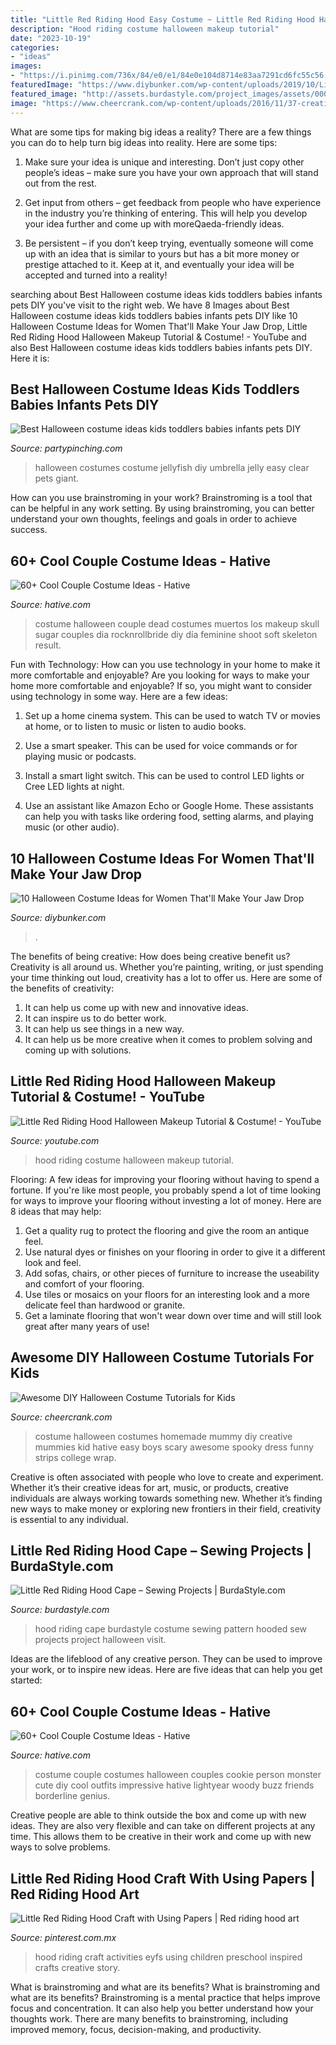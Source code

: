 ```yaml
---
title: "Little Red Riding Hood Easy Costume ~ Little Red Riding Hood Halloween Makeup Tutorial &amp; Costume!"
description: "Hood riding costume halloween makeup tutorial"
date: "2023-10-19"
categories:
- "ideas"
images:
- "https://i.pinimg.com/736x/84/e0/e1/84e0e104d8714e83aa7291cd6fc55c56.jpg"
featuredImage: "https://www.diybunker.com/wp-content/uploads/2019/10/Little-Red-Riding-Hood-Halloween-Costume-for-Women-678x1024.jpg"
featured_image: "http://assets.burdastyle.com/project_images/assets/000/229/880/103_0506_original.jpg?1318647605"
image: "https://www.cheercrank.com/wp-content/uploads/2016/11/37-creative-homemade-halloween-costume.jpg"
---
```



What are some tips for making big ideas a reality?
There are a few things you can do to help turn big ideas into reality. Here are some tips:
1. Make sure your idea is unique and interesting. Don’t just copy other people’s ideas – make sure you have your own approach that will stand out from the rest.

2. Get input from others – get feedback from people who have experience in the industry you’re thinking of entering. This will help you develop your idea further and come up with moreQaeda-friendly ideas.

3. Be persistent – if you don’t keep trying, eventually someone will come up with an idea that is similar to yours but has a bit more money or prestige attached to it. Keep at it, and eventually your idea will be accepted and turned into a reality!

	

		
searching about Best Halloween costume ideas kids toddlers babies infants pets DIY you've visit to the right web. We have 8 Images about Best Halloween costume ideas kids toddlers babies infants pets DIY like 10 Halloween Costume Ideas for Women That&#039;ll Make Your Jaw Drop, Little Red Riding Hood Halloween Makeup Tutorial &amp; Costume! - YouTube and also Best Halloween costume ideas kids toddlers babies infants pets DIY. Here it is:
		
    
## Best Halloween Costume Ideas Kids Toddlers Babies Infants Pets DIY

<img loading=lazy src="https://partypinching.com/wp-content/uploads/2016/11/jelly.jpg" onerror="this.onerror=null;this.src='https://tse3.mm.bing.net/th?id=OIP.EsAFcQZkdIAZ9qp_zwmBFgHaJ4&amp;pid=15.1';" alt="Best Halloween costume ideas kids toddlers babies infants pets DIY">

_Source: partypinching.com_

>halloween costumes costume jellyfish diy umbrella jelly easy clear pets giant. 

	

How can you use brainstroming in your work?
Brainstroming is a tool that can be helpful in any work setting. By using brainstroming, you can better understand your own thoughts, feelings and goals in order to achieve success.

    
## 60+ Cool Couple Costume Ideas - Hative

<img loading=lazy src="https://hative.com/wp-content/uploads/2016/10/couple-costumes/48-couple-costume-ideas-5.jpg" onerror="this.onerror=null;this.src='https://tse1.mm.bing.net/th?id=OIP.7TocA4A19h2-fgty5CVUOQHaLH&amp;pid=15.1';" alt="60+ Cool Couple Costume Ideas - Hative">

_Source: hative.com_

>costume halloween couple dead costumes muertos los makeup skull sugar couples dia rocknrollbride diy día feminine shoot soft skeleton result. 

	

Fun with Technology: How can you use technology in your home to make it more comfortable and enjoyable?
Are you looking for ways to make your home more comfortable and enjoyable? If so, you might want to consider using technology in some way. Here are a few ideas:
1. Set up a home cinema system. This can be used to watch TV or movies at home, or to listen to music or listen to audio books.

2. Use a smart speaker. This can be used for voice commands or for playing music or podcasts.

3. Install a smart light switch. This can be used to control LED lights or Cree LED lights at night.

4. Use an assistant like Amazon Echo or Google Home. These assistants can help you with tasks like ordering food, setting alarms, and playing music (or other audio).

    
## 10 Halloween Costume Ideas For Women That&#039;ll Make Your Jaw Drop

<img loading=lazy src="https://www.diybunker.com/wp-content/uploads/2019/10/Little-Red-Riding-Hood-Halloween-Costume-for-Women-678x1024.jpg" onerror="this.onerror=null;this.src='https://tse2.mm.bing.net/th?id=OIP.4m1BZ-fzMVMpMwHv9kiDdgHaLL&amp;pid=15.1';" alt="10 Halloween Costume Ideas for Women That&#039;ll Make Your Jaw Drop">

_Source: diybunker.com_

>. 

	

The benefits of being creative: How does being creative benefit us?
Creativity is all around us. Whether you’re painting, writing, or just spending your time thinking out loud, creativity has a lot to offer us. Here are some of the benefits of creativity: 
1. It can help us come up with new and innovative ideas.
2. It can inspire us to do better work.
3. It can help us see things in a new way.
4. It can help us be more creative when it comes to problem solving and coming up with solutions.

    
## Little Red Riding Hood Halloween Makeup Tutorial &amp; Costume! - YouTube

<img loading=lazy src="https://i.ytimg.com/vi/U7iOLUXL3Mc/maxresdefault.jpg" onerror="this.onerror=null;this.src='https://tse4.mm.bing.net/th?id=OIP.y2VZjf_e6Ik_DEkMmsHagAHaEK&amp;pid=15.1';" alt="Little Red Riding Hood Halloween Makeup Tutorial &amp; Costume! - YouTube">

_Source: youtube.com_

>hood riding costume halloween makeup tutorial. 

	

Flooring: A few ideas for improving your flooring without having to spend a fortune.
If you're like most people, you probably spend a lot of time looking for ways to improve your flooring without investing a lot of money. Here are 8 ideas that may help: 
1. Get a quality rug to protect the flooring and give the room an antique feel. 
2. Use natural dyes or finishes on your flooring in order to give it a different look and feel. 
3. Add sofas, chairs, or other pieces of furniture to increase the useability and comfort of your flooring. 
4. Use tiles or mosaics on your floors for an interesting look and a more delicate feel than hardwood or granite. 
5. Get a laminate flooring that won't wear down over time and will still look great after many years of use! 

    
## Awesome DIY Halloween Costume Tutorials For Kids

<img loading=lazy src="https://www.cheercrank.com/wp-content/uploads/2016/11/37-creative-homemade-halloween-costume.jpg" onerror="this.onerror=null;this.src='https://tse4.mm.bing.net/th?id=OIP.tDR0yLnPG18qtS--KypQ1AHaJ4&amp;pid=15.1';" alt="Awesome DIY Halloween Costume Tutorials for Kids">

_Source: cheercrank.com_

>costume halloween costumes homemade mummy diy creative mummies kid hative easy boys scary awesome spooky dress funny strips college wrap. 

	

Creative is often associated with people who love to create and experiment. Whether it’s their creative ideas for art, music, or products, creative individuals are always working towards something new. Whether it’s finding new ways to make money or exploring new frontiers in their field, creativity is essential to any individual.

    
## Little Red Riding Hood Cape – Sewing Projects | BurdaStyle.com

<img loading=lazy src="http://assets.burdastyle.com/project_images/assets/000/229/880/103_0506_original.jpg?1318647605" onerror="this.onerror=null;this.src='https://tse2.mm.bing.net/th?id=OIP.bACvmsMRUO-BFAEAxHc8RwHaKB&amp;pid=15.1';" alt="Little Red Riding Hood Cape – Sewing Projects | BurdaStyle.com">

_Source: burdastyle.com_

>hood riding cape burdastyle costume sewing pattern hooded sew projects project halloween visit. 

	

Ideas are the lifeblood of any creative person. They can be used to improve your work, or to inspire new ideas. Here are five ideas that can help you get started: 

    
## 60+ Cool Couple Costume Ideas - Hative

<img loading=lazy src="https://hative.com/wp-content/uploads/2016/10/couple-costumes/64-couple-costume-ideas-1.jpg" onerror="this.onerror=null;this.src='https://tse3.mm.bing.net/th?id=OIP.vtixsl2bt1UYp9WLGFDlVQHaJ3&amp;pid=15.1';" alt="60+ Cool Couple Costume Ideas - Hative">

_Source: hative.com_

>costume couple costumes halloween couples cookie person monster cute diy cool outfits impressive hative lightyear woody buzz friends borderline genius. 

	

Creative people are able to think outside the box and come up with new ideas. They are also very flexible and can take on different projects at any time. This allows them to be creative in their work and come up with new ways to solve problems.

    
## Little Red Riding Hood Craft With Using Papers | Red Riding Hood Art

<img loading=lazy src="https://i.pinimg.com/736x/84/e0/e1/84e0e104d8714e83aa7291cd6fc55c56.jpg" onerror="this.onerror=null;this.src='https://tse4.mm.bing.net/th?id=OIP.gKsUtsp8W2ki29QFk724RQHaPs&amp;pid=15.1';" alt="Little Red Riding Hood Craft with Using Papers | Red riding hood art">

_Source: pinterest.com.mx_

>hood riding craft activities eyfs using children preschool inspired crafts creative story. 

	

What is brainstroming and what are its benefits?
What is brainstroming and what are its benefits? Brainstroming is a mental practice that helps improve focus and concentration. It can also help you better understand how your thoughts work. There are many benefits to brainstroming, including improved memory, focus, decision-making, and productivity.

